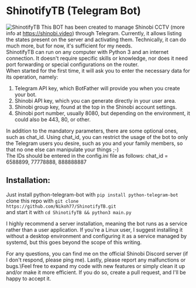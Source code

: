 # ShinotifyTB (Telegram Bot)
![ShinotifyTB](https://github.com/Nikoh77/ShinotifyTB/assets/7826178/24a15ed6-09ab-4267-91a2-484198f4abaf)
This BOT has been created to manage Shinobi CCTV (more info at https://shinobi.video) through Telegram.
Currently, it allows listing the states present on the server and activating them. Technically, it can do much more, but for now, it's sufficient for my needs.\
ShinotifyTB can run on any computer with Python 3 and an internet connection. It doesn't require specific skills or knowledge, nor does it need port forwarding or special configurations on the router.\
When started for the first time, it will ask you to enter the necessary data for its operation, namely:
1) Telegram API key, which BotFather will provide you when you create your bot.
2) Shinobi API key, which you can generate directly in your user area.
3) Shinobi group key, found at the top in the Shinobi account settings.
4) Shinobi port number, usually 8080, but depending on the environment, it could also be 443, 80, or other.

In addition to the mandatory parameters, there are some optional ones, such as chat_id.
Using chat_id, you can restrict the usage of the bot to only the Telegram users you desire, such as you and your family members, so that no one else can manipulate your things ;-)\
The IDs should be entered in the config.ini file as follows:
chat_id = 6588899, 77778888, 888888887
## Installation:
Just install python-telegram-bot with ```pip install python-telegram-bot```\
clone this repo with ```git clone https://github.com/Nikoh77/ShinotifyTB.git```\
and start it with ```cd ShinotifyTB && python3 main.py```

I highly recommend a server installation, meaning the bot runs as a service rather than a user application. If you're a Linux user, I suggest installing it without a desktop environment and configuring it as a service managed by systemd, but this goes beyond the scope of this writing.


For any questions, you can find me on the official Shinobi Discord server (if I don't respond, please ping me).
Lastly, please report any malfunctions or bugs.\Feel free to expand my code with new features or simply clean it up and/or make it more efficient. If you do so, create a pull request, and I'll be happy to accept it.
